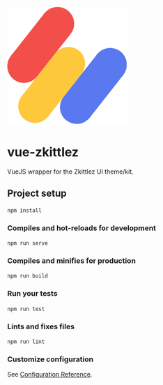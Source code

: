 ![alt text](https://github.com/kockarevicivan/vue-zkittlez/blob/master/src/assets/images/logo.png?raw=true)

# vue-zkittlez

VueJS wrapper for the Zkittlez UI theme/kit.

## Project setup
```
npm install
```

### Compiles and hot-reloads for development
```
npm run serve
```

### Compiles and minifies for production
```
npm run build
```

### Run your tests
```
npm run test
```

### Lints and fixes files
```
npm run lint
```

### Customize configuration
See [Configuration Reference](https://cli.vuejs.org/config/).
